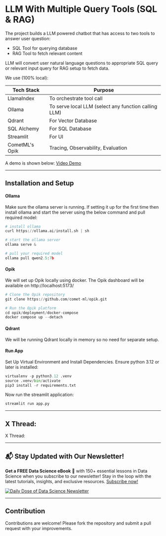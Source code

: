 # LLM With Multiple Query Tools (SQL & RAG)

The project builds a LLM powered chatbot that has access to two tools to answer user question:
- SQL Tool for querying database
- RAG Tool to fetch relevant content

LLM will convert user natural language questions to appropriate SQL query or relevant input query for RAG setup to fetch data.

We use (100% local):

|Tech Stack                        |Purpose                                              |
|----------------------------------|-----------------------------------------------------|
|LlamaIndex                        |To orchestrate tool call                             |      
|Ollama                            |To serve local LLM (select any function calling LLM) |
|Qdrant                            |For Vector Database                                  |
|SQL Alchemy                       |For SQL Database                                     |
|Streamlit                         |For UI                                               |                
|CometML's Opik                    |Tracing, Observability, Evaluation                   |

A demo is shown below:
[Video Demo](rag-and-text2sql-maharishi)

---

## Installation and Setup

#### Ollama

Make sure the ollama server is running. If setting it up for the first time then install ollama and start the server using the below command and pull required model:

```python
# install ollama
curl https://ollama.ai/install.sh | sh

# start the ollama server
ollama serve &

# pull your required model
ollama pull qwen2.5:7b
```

#### Opik

We will set up Opik locally using docker. The Opik dashboard will be available on http://localhost:5173/

```python
# Clone the Opik repository
git clone https://github.com/comet-ml/opik.git

# Run the Opik platform
cd opik/deployment/docker-compose
docker compose up --detach
```

#### Qdrant

We will be running Qdrant locally in memory so no need for separate setup.

#### Run App

Set Up Virtual Environment and Install Dependencies. Ensure python 3.12 or later is installed:

```python
virtualenv -p python3.12 .venv 
source .venv/bin/activate
pip3 install -r requirements.txt
```
Now run the streamlit application:
```python
streamlit run app.py
```
---

## X Thread:

X Thread: 

---

## 📬 Stay Updated with Our Newsletter!
**Get a FREE Data Science eBook** 📖 with 150+ essential lessons in Data Science when you subscribe to our newsletter! Stay in the loop with the latest tutorials, insights, and exclusive resources. [Subscribe now!](https://join.dailydoseofds.com)

[![Daily Dose of Data Science Newsletter](https://github.com/patchy631/ai-engineering/blob/main/resources/join_ddods.png)](https://join.dailydoseofds.com)

---

## Contribution
Contributions are welcome! Please fork the repository and submit a pull request with your improvements.
